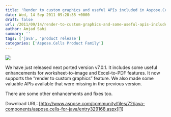 ```yaml
---
title: 'Render to custom graphics and useful APIs included in Aspose.Cells for Java 7.0.1'
date: Wed, 14 Sep 2011 09:28:35 +0000
draft: false
url: /2011/09/14/render-to-custom-graphics-and-some-useful-apis-included-in-aspose.cells-for-java-7.0.1/
author: Amjad Sahi
summary: ''
tags: ['java', 'product release']
categories: ['Aspose.Cells Product Family']
---
```


![](http://www.aspose.com/Images/aspose.cells-logo2.jpg)

We have just released next ported version v7.0.1. It includes some useful enhancements for worksheet-to-image and Excel-to-PDF features. It now supports the “render to custom graphics” feature. We also made some valuable APIs available that were missing in the previous version.

There are some other enhancements and fixes too.

Download URL: [http://www.aspose.com/community/files/72/java-components/aspose.cells-for-java/entry329168.aspx][1]




[1]: http://www.aspose.com/community/files/72/java-components/aspose.cells-for-java/entry329168.aspx





